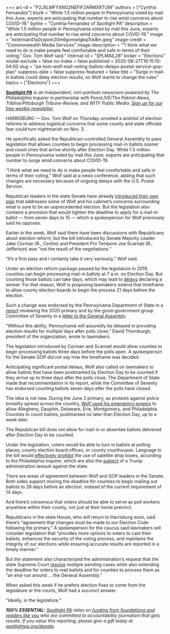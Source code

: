 +++
arc-id = "P2J5LMFYXNG2NEFIF2ARMXRTUM"
authors = ["Cynthia Fernandez"]
blurb = "While 1.5 million people in Pennsylvania voted by mail this June, experts are anticipating that number to rise amid concerns about COVID-19."
byline = "Cynthia Fernandez of Spotlight PA"
description = "While 1.5 million people in Pennsylvania voted by mail this June, experts are anticipating that number to rise amid concerns about COVID-19."
image = "external/41q0cqsmr20m6gvmwtgkq7ck8m.jpeg"
image-credit = "Commonwealth Media Services"
image-description = "“I think what we need to do is make people feel comfortable and safe in terms of their voting,” Gov. Tom Wolf said."
internal-id = "SPLMAIL28"
kicker = "Elections"
modal-exclude = false
no-index = false
published = 2020-08-27T18:15:10-04:00
slug = "pa-tom-wolf-mail-voting-ballots-delays-postal-service-gop-plan"
suppress-date = false
suppress-featured = false
title = "Surge in mail-in ballots could delay election results, so Wolf wants to change the rules"
topics = ["Elections"]
+++

<a href="https://lesspage.com/"><i><b>Spotlight PA</b></i></a><i> is an independent, non-partisan newsroom powered by The Philadelphia Inquirer in partnership with PennLIVE/The Patriot-News, Triblive/Pittsburgh Tribune-Review, and WITF Public Media. </i><a href="https://lesspage.com/newsletters"><i>Sign up for our free weekly newsletter</i></a><i>.</i>

HARRISBURG — Gov. Tom Wolf on Thursday unveiled a wishlist of election reforms to address logistical concerns that some county and state officials fear could turn nightmarish on Nov. 3.

He specifically asked the Republican-controlled General Assembly to pass legislation that allows counties to begin processing mail-in ballots sooner and count ones that arrive shortly after Election Day. While 1.5 million people in Pennsylvania voted by mail this June, experts are anticipating that number to surge amid concerns about COVID-19.

“I think what we need to do is make people feel comfortable and safe in terms of their voting,” Wolf said at a news conference, adding that such changes are necessary because of ongoing delays with the U.S. Postal Service.

Republican leaders in the state Senate have already <a href="https://www.inquirer.com/politics/election/pennsylvania-republicans-propose-election-law-changes-20200824.html">introduced their own plan</a> that addresses some of Wolf and his cabinet’s concerns surrounding what is sure to be an unprecedented election. But the legislation also contains a provision that would tighten the deadline to apply for a mail-in ballot — from seven days to 15 — which a spokesperson for Wolf previously said he opposes.

Earlier in the week, Wolf said there have been discussions with Republicans about election reform, but the bill introduced by Senate Majority Leader Jake Corman (R., Centre) and President Pro Tempore Joe Scarnati (R., Jefferson) was “not the result of the negotiations.”

“It’s a first pass and I certainly take it very seriously,” Wolf said.

<script src="https://lesspage.com/embed.js" async></script><div data-spl-embed-version="1" data-spl-src="https://lesspage.com/embeds/newsletter-covid/"></div>

Under an election reform package passed by the legislature in 2019, counties can begin processing mail-in ballots at 7 a.m. on Election Day. But counting those ballots can take days, which may lead to <a href="https://www.inquirer.com/politics/election/coronavirus-pa-mail-ballots-2020-election-results-20200522.html">delays</a> declaring a winner. For that reason, Wolf is proposing lawmakers extend that timeframe to allow county election boards to begin the process 21 days before the election.

Such a change was endorsed by the Pennsylvania Department of State in a <a href="https://www.dos.pa.gov/VotingElections/Documents/2020-08-01-Act35Report.pdf">report</a> reviewing the 2020 primary and by the good-government group Committee of Seventy in a <a href="https://web.archive.org/web/20211001151726/https://seventy.org/media/testimony/2020/08/19/urgent-election-code-fixes-needed-for-counties-and-voters-c70-letter-to-general-assembly">letter to the General Assembly</a>.

“Without this ability, Pennsylvania will assuredly be delayed in providing election results for multiple days after polls close,” David Thornburgh, president of the organization, wrote to lawmakers.

The legislation introduced by Corman and Scarnati would allow counties to begin processing ballots three days before the polls open. A spokesperson for the Senate GOP did not say how the timeframe was decided.

Anticipating significant postal delays, Wolf also called on lawmakers to allow ballots that have been postmarked by Election Day to be counted if they arrive up to three days after the polls close. The Department of State made that recommendation in its report, while the Committee of Seventy has endorsed counting ballots seven days after the polls have closed.

The idea is not new. During the June 2 primary, as protests against police brutality spread across the country, <a href="https://web.archive.org/web/20220506050541/https://www.oa.pa.gov/Policies/eo/Documents/2020-02.pdf">Wolf used his emergency powers</a> to allow Allegheny, Dauphin, Delaware, Erie, Montgomery, and Philadelphia Counties to count ballots, postmarked no later than Election Day, up to a week later.

The Republican bill does not allow for mail-in or absentee ballots delivered after Election Day to be counted.

Under the legislation, voters would be able to turn in ballots at polling places, county election board offices, or county courthouses. Language in the bill would <a href="https://www.inquirer.com/politics/election/pennsylvania-republicans-propose-election-law-changes-20200824.html">effectively prohibit</a> the use of satellite drop boxes, according to the Philadelphia Inquirer, which are also the <a href="https://www.inquirer.com/politics/election/pennsylvania-ballot-drop-boxes-lawsuit-trump-mail-20200823.html">subject</a> of a Trump administration lawsuit against the state.

There are areas of agreement between Wolf and GOP leaders in the Senate. Both sides support moving the deadline for counties to begin mailing out ballots to 28 days before an election, instead of the current requirement of 14 days.

<script src="https://lesspage.com/embed.js" async></script><div data-spl-embed-version="1" data-spl-src="https://lesspage.com/embeds/donate/"></div>

And there’s consensus that voters should be able to serve as poll workers anywhere within their county, not just at their home precinct.

Republicans in the state House, who will return to Harrisburg soon, said there’s “agreement that changes must be made to our Election Code following the primary.” A spokesperson for the caucus said lawmakers will consider legislation that “provides more options to voters to cast their ballots, enhances the security of the voting process, and maintains the integrity of our elections while ensuring accurate results are reported in a timely manner.”

But the statement also characterized the administration’s request that the state Supreme Court <a href="https://www.cnn.com/2020/08/18/politics/pennsylvania-supreme-court-vote-by-mail/index.html">resolve</a> multiple pending cases while also extending the deadline for voters to mail ballots and for counties to process them as “an end-run around … the General Assembly.”

When asked this week if he prefers election fixes to come from the legislature or the courts, Wolf had a succinct answer.

“Ideally, in the legislature.”

<i><b>100% ESSENTIAL:</b></i><i> </i><a href="https://lesspage.com/"><i>Spotlight PA</i></a><i> relies on</i><a href="https://lesspage.com/support"><i> funding from foundations and readers like you</i></a><i> who are committed to accountability journalism that gets results. If you value this reporting, please give a gift today at </i><a href="http://spotlightpa.org/donate"><i>spotlightpa.org/donate</i></a><i>.</i>
